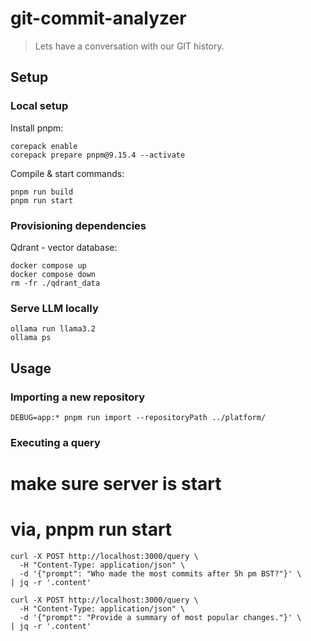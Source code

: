 # git-commit-analyzer

> Lets have a conversation with our GIT history.

## Setup

### Local setup

Install pnpm:

```
corepack enable
corepack prepare pnpm@9.15.4 --activate
```

Compile & start commands:

```
pnpm run build
pnpm run start
```

### Provisioning dependencies

Qdrant - vector database:

```
docker compose up
docker compose down
rm -fr ./qdrant_data
```

### Serve LLM locally

```
ollama run llama3.2
ollama ps
```

## Usage

### Importing a new repository

```
DEBUG=app:* pnpm run import --repositoryPath ../platform/
```

### Executing a query

# make sure server is start

# via, pnpm run start

```
curl -X POST http://localhost:3000/query \
  -H "Content-Type: application/json" \
  -d '{"prompt": "Who made the most commits after 5h pm BST?"}' \
| jq -r '.content'
```

```
curl -X POST http://localhost:3000/query \
  -H "Content-Type: application/json" \
  -d '{"prompt": "Provide a summary of most popular changes."}' \
| jq -r '.content'
```
